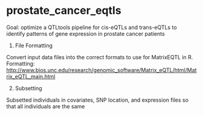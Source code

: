 # prostate_cancer_eqtls

Goal: optimize a QTLtools pipeline for cis-eQTLs and trans-eQTLs to identify patterns of gene expression in prostate cancer patients


1. File Formatting

Convert input data files into the correct formats to use for MatrixEQTL in R. Formatting: http://www.bios.unc.edu/research/genomic_software/Matrix_eQTL/html/Matrix_eQTL_main.html

2. Subsetting

Subsetted individuals in covariates, SNP location, and expression files so that all individuals are the same 
